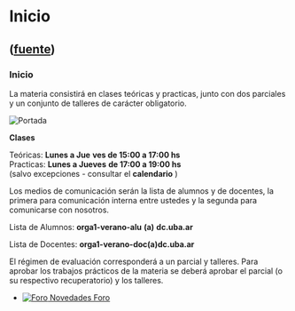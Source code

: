 # Inicio
([fuente](https://campus.exactas.uba.ar/course/view.php?id=1058))
---
###  Inicio

La materia consistirá en clases teóricas y practicas, junto con dos parciales
y un conjunto de talleres de carácter obligatorio.

![Portada](https://www.dc.uba.ar/materias/oc1/2017/c2/3d-matrix.jpg)

**Clases**

Teóricas: **Lunes a Jue** **ves de 15:00 a 17:00 hs**  
Practicas: **Lunes a Jueves** **de 17:00 a 19:00 hs**  
(salvo excepciones - consultar el **calendario** )

Los medios de comunicación serán la lista de alumnos y de docentes, la primera
para comunicación interna entre ustedes y la segunda para comunicarse con
nosotros.

Lista de Alumnos: **orga1-verano-alu** **(a)** **dc.uba.ar**

Lista de Docentes: **orga1-verano-doc(a)dc.uba.ar**

El régimen de evaluación corresponderá a un parcial y talleres. Para aprobar
los trabajos prácticos de la materia se deberá aprobar el parcial (o su
respectivo recuperatorio) y los talleres.

  * [ ![Foro](https://campus.exactas.uba.ar/theme/image.php/magazine/forum/1462913092/icon) Novedades  Foro  ](https://campus.exactas.uba.ar/mod/forum/view.php?id=54714)

